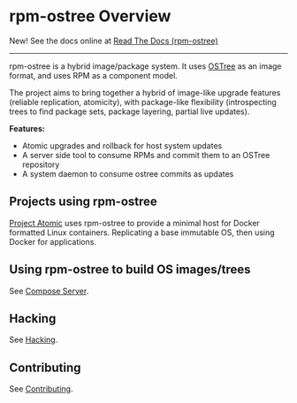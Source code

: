 # rpm-ostree Overview

New! See the docs online at [Read The Docs (rpm-ostree)](https://rpm-ostree.readthedocs.org/en/latest/ )

-----

rpm-ostree is a hybrid image/package system.  It uses
[OSTree](https://ostree.readthedocs.io/en/latest/) as an image format,
and uses RPM as a component model.

The project aims to bring together a hybrid of image-like upgrade
features (reliable replication, atomicity), with package-like
flexibility (introspecting trees to find package sets, package
layering, partial live updates).

**Features:**

 - Atomic upgrades and rollback for host system updates
 - A server side tool to consume RPMs and commit them to an OSTree repository
 - A system daemon to consume ostree commits as updates

Projects using rpm-ostree
-------------------------

[Project Atomic](http://www.projectatomic.io/) uses rpm-ostree to
provide a minimal host for Docker formatted Linux containers.
Replicating a base immutable OS, then using Docker for applications.

Using rpm-ostree to build OS images/trees
-----------------------------------------

See [Compose Server](docs/manual/compose-server.md).

Hacking
-------

See [Hacking](HACKING.md).

Contributing
------------

See [Contributing](CONTRIBUTING.md).

